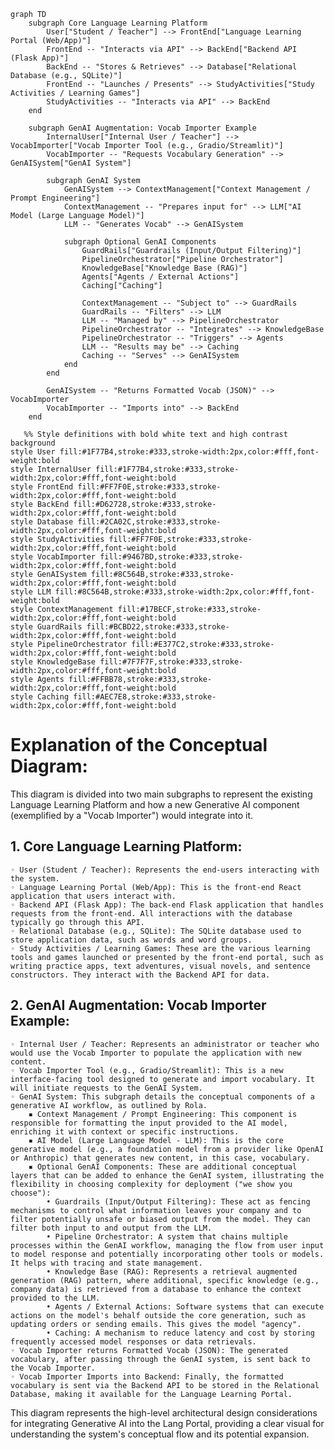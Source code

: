 ```mermaid
graph TD
    subgraph Core Language Learning Platform
        User["Student / Teacher"] --> FrontEnd["Language Learning Portal (Web/App)"]
        FrontEnd -- "Interacts via API" --> BackEnd["Backend API (Flask App)"]
        BackEnd -- "Stores & Retrieves" --> Database["Relational Database (e.g., SQLite)"]
        FrontEnd -- "Launches / Presents" --> StudyActivities["Study Activities / Learning Games"]
        StudyActivities -- "Interacts via API" --> BackEnd
    end

    subgraph GenAI Augmentation: Vocab Importer Example
        InternalUser["Internal User / Teacher"] --> VocabImporter["Vocab Importer Tool (e.g., Gradio/Streamlit)"]
        VocabImporter -- "Requests Vocabulary Generation" --> GenAISystem["GenAI System"]

        subgraph GenAI System
            GenAISystem --> ContextManagement["Context Management / Prompt Engineering"]
            ContextManagement -- "Prepares input for" --> LLM["AI Model (Large Language Model)"]
            LLM -- "Generates Vocab" --> GenAISystem

            subgraph Optional GenAI Components
                GuardRails["Guardrails (Input/Output Filtering)"]
                PipelineOrchestrator["Pipeline Orchestrator"]
                KnowledgeBase["Knowledge Base (RAG)"]
                Agents["Agents / External Actions"]
                Caching["Caching"]

                ContextManagement -- "Subject to" --> GuardRails
                GuardRails -- "Filters" --> LLM
                LLM -- "Managed by" --> PipelineOrchestrator
                PipelineOrchestrator -- "Integrates" --> KnowledgeBase
                PipelineOrchestrator -- "Triggers" --> Agents
                LLM -- "Results may be" --> Caching
                Caching -- "Serves" --> GenAISystem
            end
        end

        GenAISystem -- "Returns Formatted Vocab (JSON)" --> VocabImporter
        VocabImporter -- "Imports into" --> BackEnd
    end

   %% Style definitions with bold white text and high contrast background
style User fill:#1F77B4,stroke:#333,stroke-width:2px,color:#fff,font-weight:bold
style InternalUser fill:#1F77B4,stroke:#333,stroke-width:2px,color:#fff,font-weight:bold
style FrontEnd fill:#FF7F0E,stroke:#333,stroke-width:2px,color:#fff,font-weight:bold
style BackEnd fill:#D62728,stroke:#333,stroke-width:2px,color:#fff,font-weight:bold
style Database fill:#2CA02C,stroke:#333,stroke-width:2px,color:#fff,font-weight:bold
style StudyActivities fill:#FF7F0E,stroke:#333,stroke-width:2px,color:#fff,font-weight:bold
style VocabImporter fill:#9467BD,stroke:#333,stroke-width:2px,color:#fff,font-weight:bold
style GenAISystem fill:#8C564B,stroke:#333,stroke-width:2px,color:#fff,font-weight:bold
style LLM fill:#8C564B,stroke:#333,stroke-width:2px,color:#fff,font-weight:bold
style ContextManagement fill:#17BECF,stroke:#333,stroke-width:2px,color:#fff,font-weight:bold
style GuardRails fill:#BCBD22,stroke:#333,stroke-width:2px,color:#fff,font-weight:bold
style PipelineOrchestrator fill:#E377C2,stroke:#333,stroke-width:2px,color:#fff,font-weight:bold
style KnowledgeBase fill:#7F7F7F,stroke:#333,stroke-width:2px,color:#fff,font-weight:bold
style Agents fill:#FFBB78,stroke:#333,stroke-width:2px,color:#fff,font-weight:bold
style Caching fill:#AEC7E8,stroke:#333,stroke-width:2px,color:#fff,font-weight:bold

```
# Explanation of the Conceptual Diagram: #
This diagram is divided into two main subgraphs to represent the existing Language Learning Platform and how a new Generative AI component (exemplified by a "Vocab Importer") would integrate into it.
## 1. Core Language Learning Platform: ##
    ◦ User (Student / Teacher): Represents the end-users interacting with the system.
    ◦ Language Learning Portal (Web/App): This is the front-end React application that users interact with.
    ◦ Backend API (Flask App): The back-end Flask application that handles requests from the front-end. All interactions with the database typically go through this API.
    ◦ Relational Database (e.g., SQLite): The SQLite database used to store application data, such as words and word groups.
    ◦ Study Activities / Learning Games: These are the various learning tools and games launched or presented by the front-end portal, such as writing practice apps, text adventures, visual novels, and sentence constructors. They interact with the Backend API for data.
## 2. GenAI Augmentation: Vocab Importer Example: ##
    ◦ Internal User / Teacher: Represents an administrator or teacher who would use the Vocab Importer to populate the application with new content.
    ◦ Vocab Importer Tool (e.g., Gradio/Streamlit): This is a new interface-facing tool designed to generate and import vocabulary. It will initiate requests to the GenAI System.
    ◦ GenAI System: This subgraph details the conceptual components of a generative AI workflow, as outlined by Rola.
        ▪ Context Management / Prompt Engineering: This component is responsible for formatting the input provided to the AI model, enriching it with context or specific instructions.
        ▪ AI Model (Large Language Model - LLM): This is the core generative model (e.g., a foundation model from a provider like OpenAI or Anthropic) that generates new content, in this case, vocabulary.
        ▪ Optional GenAI Components: These are additional conceptual layers that can be added to enhance the GenAI system, illustrating the flexibility in choosing complexity for deployment ("we show you choose"):
            • Guardrails (Input/Output Filtering): These act as fencing mechanisms to control what information leaves your company and to filter potentially unsafe or biased output from the model. They can filter both input to and output from the LLM.
            • Pipeline Orchestrator: A system that chains multiple processes within the GenAI workflow, managing the flow from user input to model response and potentially incorporating other tools or models. It helps with tracing and state management.
            • Knowledge Base (RAG): Represents a retrieval augmented generation (RAG) pattern, where additional, specific knowledge (e.g., company data) is retrieved from a database to enhance the context provided to the LLM.
            • Agents / External Actions: Software systems that can execute actions on the model's behalf outside the core generation, such as updating orders or sending emails. This gives the model "agency".
            • Caching: A mechanism to reduce latency and cost by storing frequently accessed model responses or data retrievals.
    ◦ Vocab Importer returns Formatted Vocab (JSON): The generated vocabulary, after passing through the GenAI system, is sent back to the Vocab Importer.
    ◦ Vocab Importer Imports into Backend: Finally, the formatted vocabulary is sent via the Backend API to be stored in the Relational Database, making it available for the Language Learning Portal.
This diagram represents the high-level architectural design considerations for integrating Generative AI into the Lang Portal, providing a clear visual for understanding the system's conceptual flow and its potential expansion.
